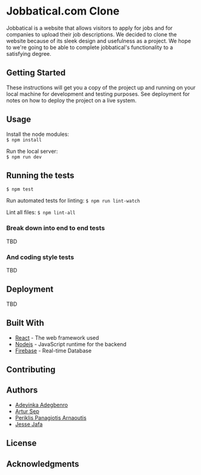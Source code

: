 # Jobbatical.com Clone

Jobbatical is a website that allows visitors to apply for jobs and for companies to upload their job descriptions. We decided to clone the website because of its sleek design and usefulness as a project. We hope to we're going to be able to complete jobbatical's functionality to a satisfying degree.

## Getting Started

These instructions will get you a copy of the project up and running on your local machine for development and testing purposes. See deployment for notes on how to deploy the project on a live system.


## Usage

Install the node modules:   
`$ npm install`

Run the local server:    
`$ npm run dev`

## Running the tests

`$ npm test`

Run automated tests for linting:
 `$ npm run lint-watch`

Lint all files:
 `$ npm lint-all`

### Break down into end to end tests

TBD

### And coding style tests

TBD

## Deployment

TBD

## Built With

* [React](https://reactjs.org/) - The web framework used
* [Nodejs](https://nodejs.org/en/) - JavaScript runtime for the backend 
* [Firebase](https://firebase.google.com/) - Real-time Database

## Contributing


## Authors

* [Adeyinka Adegbenro](https://github.com/AdeyinkaAdegbenro)
* [Artur Sęp](https://github.com/a-sep)
* [Periklis Panagiotis Arnaoutis](https://github.com/periman2)
* [Jesse Jafa](https://github.com/awareness481)

## License

## Acknowledgments

